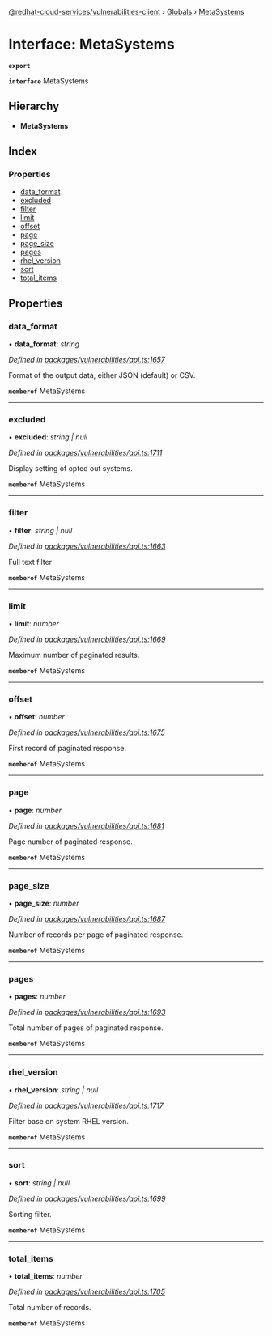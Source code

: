 [@redhat-cloud-services/vulnerabilities-client](../README.md) › [Globals](../globals.md) › [MetaSystems](metasystems.md)

# Interface: MetaSystems

**`export`** 

**`interface`** MetaSystems

## Hierarchy

* **MetaSystems**

## Index

### Properties

* [data_format](metasystems.md#data_format)
* [excluded](metasystems.md#excluded)
* [filter](metasystems.md#filter)
* [limit](metasystems.md#limit)
* [offset](metasystems.md#offset)
* [page](metasystems.md#page)
* [page_size](metasystems.md#page_size)
* [pages](metasystems.md#pages)
* [rhel_version](metasystems.md#rhel_version)
* [sort](metasystems.md#sort)
* [total_items](metasystems.md#total_items)

## Properties

###  data_format

• **data_format**: *string*

*Defined in [packages/vulnerabilities/api.ts:1657](https://github.com/RedHatInsights/javascript-clients/blob/master/packages/vulnerabilities/api.ts#L1657)*

Format of the output data, either JSON (default) or CSV.

**`memberof`** MetaSystems

___

###  excluded

• **excluded**: *string | null*

*Defined in [packages/vulnerabilities/api.ts:1711](https://github.com/RedHatInsights/javascript-clients/blob/master/packages/vulnerabilities/api.ts#L1711)*

Display setting of opted out systems.

**`memberof`** MetaSystems

___

###  filter

• **filter**: *string | null*

*Defined in [packages/vulnerabilities/api.ts:1663](https://github.com/RedHatInsights/javascript-clients/blob/master/packages/vulnerabilities/api.ts#L1663)*

Full text filter

**`memberof`** MetaSystems

___

###  limit

• **limit**: *number*

*Defined in [packages/vulnerabilities/api.ts:1669](https://github.com/RedHatInsights/javascript-clients/blob/master/packages/vulnerabilities/api.ts#L1669)*

Maximum number of paginated results.

**`memberof`** MetaSystems

___

###  offset

• **offset**: *number*

*Defined in [packages/vulnerabilities/api.ts:1675](https://github.com/RedHatInsights/javascript-clients/blob/master/packages/vulnerabilities/api.ts#L1675)*

First record of paginated response.

**`memberof`** MetaSystems

___

###  page

• **page**: *number*

*Defined in [packages/vulnerabilities/api.ts:1681](https://github.com/RedHatInsights/javascript-clients/blob/master/packages/vulnerabilities/api.ts#L1681)*

Page number of paginated response.

**`memberof`** MetaSystems

___

###  page_size

• **page_size**: *number*

*Defined in [packages/vulnerabilities/api.ts:1687](https://github.com/RedHatInsights/javascript-clients/blob/master/packages/vulnerabilities/api.ts#L1687)*

Number of records per page of paginated response.

**`memberof`** MetaSystems

___

###  pages

• **pages**: *number*

*Defined in [packages/vulnerabilities/api.ts:1693](https://github.com/RedHatInsights/javascript-clients/blob/master/packages/vulnerabilities/api.ts#L1693)*

Total number of pages of paginated response.

**`memberof`** MetaSystems

___

###  rhel_version

• **rhel_version**: *string | null*

*Defined in [packages/vulnerabilities/api.ts:1717](https://github.com/RedHatInsights/javascript-clients/blob/master/packages/vulnerabilities/api.ts#L1717)*

Filter base on system RHEL version.

**`memberof`** MetaSystems

___

###  sort

• **sort**: *string | null*

*Defined in [packages/vulnerabilities/api.ts:1699](https://github.com/RedHatInsights/javascript-clients/blob/master/packages/vulnerabilities/api.ts#L1699)*

Sorting filter.

**`memberof`** MetaSystems

___

###  total_items

• **total_items**: *number*

*Defined in [packages/vulnerabilities/api.ts:1705](https://github.com/RedHatInsights/javascript-clients/blob/master/packages/vulnerabilities/api.ts#L1705)*

Total number of records.

**`memberof`** MetaSystems
